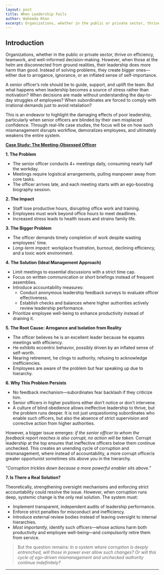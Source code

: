 ```yaml
---
layout: post
title: When Leadership Fails
author: Waheeda Khan
excerpt: Organizations, whether in the public or private sector, thrive on efficiency, teamwork, and well-informed decision-making. However, when those at the helm
---
```


## Introduction

Organizations, whether in the public or private sector, thrive on efficiency, teamwork, and well-informed decision-making. However, when those at the helm are disconnected from ground realities, their leadership does more harm than good. Instead of solving problems, they create bigger ones—either due to arrogance, ignorance, or an inflated sense of self-importance.

A senior officer’s role should be to guide, support, and uplift the team. But what happens when leadership becomes a source of stress rather than motivation? When decisions are made without understanding the day-to-day struggles of employees? When subordinates are forced to comply with irrational demands just to avoid retaliation?

This is an endeavor to highlight the damaging effects of poor leadership, particularly when senior officers are blinded by their own misplaced confidence. Through real-life case studies, the focus will be on how such mismanagement disrupts workflow, demoralizes employees, and ultimately weakens the entire system.

**<u>Case Study: The Meeting-Obsessed Officer</u>**

**1. The Problem**

- The senior officer conducts 4+ meetings daily, consuming nearly half the workday.
- Meetings require logistical arrangements, pulling manpower away from core tasks.
- The officer arrives late, and each meeting starts with an ego-boosting biography session.

**2. The Impact**

- Staff lose productive hours, disrupting office work and training.
- Employees must work beyond office hours to meet deadlines.
- Increased stress leads to health issues and strains family life.

**3. The Bigger Problem**

- The officer demands timely completion of work despite wasting employees' time.
- *Long-term impact:* workplace frustration, burnout, declining efficiency, and a toxic work environment.

**4. The Solution (Ideal Management Approach)**

- Limit meetings to essential discussions with a strict time cap.
- Focus on written communication or short briefings instead of frequent assemblies.
- Introduce accountability measures:
  - Conduct anonymous leadership feedback surveys to evaluate officer effectiveness.
  - Establish checks and balances where higher authorities actively review leadership performance.
- Prioritize employee well-being to enhance productivity instead of draining it.

**5. The Root Cause: Arrogance and Isolation from Reality**

- The officer believes he is an excellent leader because he equates meetings with efficiency.
- He exhibits eccentric behavior, possibly driven by an inflated sense of self-worth.
- Nearing retirement, he clings to authority, refusing to acknowledge inefficiencies.
- Employees are aware of the problem but fear speaking up due to hierarchy.

**6. Why This Problem Persists**

- No feedback mechanism—subordinates fear backlash if they criticize him.
- Senior officers in higher positions either don’t notice or don’t intervene.
- A culture of blind obedience allows ineffective leadership to thrive, but the problem runs deeper. It is not just unquestioning subordinates who enable such officers, but also the absence of strict supervision and corrective action from higher authorities.

However, a bigger issue emerges: *if the senior officer to whom the feedback report reaches is also corrupt, no action will be taken.* Corrupt leadership at the top ensures that ineffective officers below them continue unchecked. This creates an unending cycle of corruption and mismanagement, where instead of accountability, a more corrupt officer/a greater opportunist sometimes sits above you in the hierarchy.

*"Corruption trickles down because a more powerful enabler sits above."*

**7. Is There a Real Solution?**

Theoretically, strengthening oversight mechanisms and enforcing strict accountability could resolve the issue. However, when corruption runs deep, systemic change is the only real solution. The system must:

- Implement transparent, independent audits of leadership performance.
- Enforce strict penalties for misconduct and inefficiency.
- Introduce external review bodies instead of leaving oversight to internal hierarchies.
- *Most importantly,* identify such officers—whose actions harm both productivity and employee well-being—and compulsorily retire them from service.

> But the question remains: *In a system where corruption is deeply entrenched, will those in power ever allow such changes? Or will this cycle of ego-driven mismanagement and unchecked authority continue indefinitely?*  

---